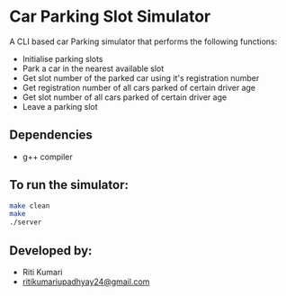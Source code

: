 # Car Parking Slot Simulator

A CLI based car Parking simulator that performs the following functions:

- Initialise parking slots 
- Park a car in the nearest available slot 
- Get slot number of the parked car using it's registration number
- Get registration number of all cars parked of certain driver age
- Get slot number of all cars parked of certain driver age
- Leave a parking slot

## Dependencies
- g++ compiler

## To run the simulator:
```bash 
make clean
make
./server
```

## Developed by:
- Riti Kumari
- ritikumariupadhyay24@gmail.com